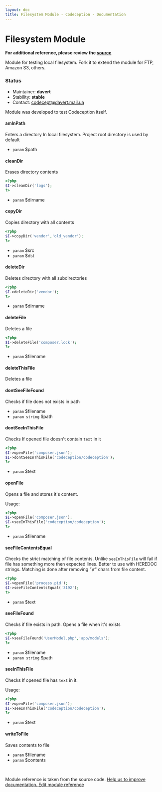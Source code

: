 ```yaml
---
layout: doc
title: Filesystem Module - Codeception - Documentation
---
```


# Filesystem Module

**For additional reference, please review the [source](https://github.com/Codeception/Codeception/tree/2.0/src/Codeception/Module/Filesystem.php)**


Module for testing local filesystem.
Fork it to extend the module for FTP, Amazon S3, others.

### Status

* Maintainer: **davert**
* Stability: **stable**
* Contact: codecept@davert.mail.ua

Module was developed to test Codeception itself.



























#### amInPath
 
Enters a directory In local filesystem.
Project root directory is used by default

 * `param` $path


















#### cleanDir
 
Erases directory contents

``` php
<?php
$I->cleanDir('logs');
?>
```

 * `param` $dirname


#### copyDir
 
Copies directory with all contents

``` php
<?php
$I->copyDir('vendor','old_vendor');
?>
```

 * `param` $src
 * `param` $dst




#### deleteDir
 
Deletes directory with all subdirectories

``` php
<?php
$I->deleteDir('vendor');
?>
```

 * `param` $dirname


#### deleteFile
 
Deletes a file

``` php
<?php
$I->deleteFile('composer.lock');
?>
```

 * `param` $filename


#### deleteThisFile
 
Deletes a file


#### dontSeeFileFound
 
Checks if file does not exists in path

 * `param` $filename
 * `param string` $path


#### dontSeeInThisFile
 
Checks If opened file doesn't contain `text` in it

``` php
<?php
$I->openFile('composer.json');
$I->dontSeeInThisFile('codeception/codeception');
?>
```

 * `param` $text







#### openFile
 
Opens a file and stores it's content.

Usage:

``` php
<?php
$I->openFile('composer.json');
$I->seeInThisFile('codeception/codeception');
?>
```

 * `param` $filename



#### seeFileContentsEqual
 
Checks the strict matching of file contents.
Unlike `seeInThisFile` will fail if file has something more then expected lines.
Better to use with HEREDOC strings.
Matching is done after removing "\r" chars from file content.

``` php
<?php
$I->openFile('process.pid');
$I->seeFileContentsEqual('3192');
?>
```

 * `param` $text


#### seeFileFound
 
Checks if file exists in path.
Opens a file when it's exists

``` php
<?php
$I->seeFileFound('UserModel.php','app/models');
?>
```

 * `param` $filename
 * `param string` $path


#### seeInThisFile
 
Checks If opened file has `text` in it.

Usage:

``` php
<?php
$I->openFile('composer.json');
$I->seeInThisFile('codeception/codeception');
?>
```

 * `param` $text



#### writeToFile
 
Saves contents to file

 * `param` $filename
 * `param` $contents
<p>&nbsp;</p><div class="alert alert-warning">Module reference is taken from the source code. <a href="https://github.com/Codeception/Codeception/tree/2.0/src/Codeception/Module/Filesystem.php">Help us to improve documentation. Edit module reference</a>

